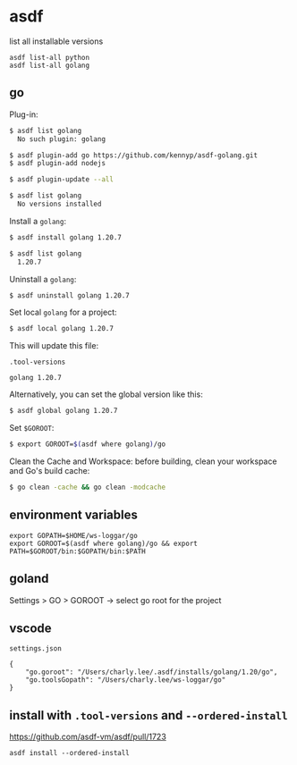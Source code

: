 # asdf

list all installable versions

```
asdf list-all python
asdf list-all golang
```

## go

Plug-in:

```sh
$ asdf list golang
  No such plugin: golang

$ asdf plugin-add go https://github.com/kennyp/asdf-golang.git
$ asdf plugin-add nodejs

$ asdf plugin-update --all

$ asdf list golang
  No versions installed
```

Install a `golang`:

```sh
$ asdf install golang 1.20.7

$ asdf list golang
  1.20.7
```

Uninstall a `golang`:

```sh
$ asdf uninstall golang 1.20.7
```

Set local `golang` for a project:

```sh
$ asdf local golang 1.20.7
```

This will update this file:

`.tool-versions`

```
golang 1.20.7
```

Alternatively, you can set the global version like this:

```sh
$ asdf global golang 1.20.7
```

Set `$GOROOT`:

```sh
$ export GOROOT=$(asdf where golang)/go
```

Clean the Cache and Workspace: before building, clean your workspace and Go's build cache:

```sh
$ go clean -cache && go clean -modcache
```

## environment variables

```
export GOPATH=$HOME/ws-loggar/go
export GOROOT=$(asdf where golang)/go && export PATH=$GOROOT/bin:$GOPATH/bin:$PATH
```

## goland

Settings > GO > GOROOT -> select go root for the project

## vscode

`settings.json`

```
{
    "go.goroot": "/Users/charly.lee/.asdf/installs/golang/1.20/go",
    "go.toolsGopath": "/Users/charly.lee/ws-loggar/go"
}
```

## install with `.tool-versions` and `--ordered-install`

https://github.com/asdf-vm/asdf/pull/1723

```
asdf install --ordered-install
```
